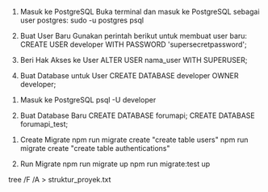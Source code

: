 <!-- Cara Membuat User Postgres -->
1. Masuk ke PostgreSQL
Buka terminal dan masuk ke PostgreSQL sebagai user postgres:
sudo -u postgres psql

2. Buat User Baru
Gunakan perintah berikut untuk membuat user baru:
CREATE USER developer WITH PASSWORD 'supersecretpassword';

3. Beri Hak Akses ke User
ALTER USER nama_user WITH SUPERUSER;

4. Buat Database untuk User
CREATE DATABASE developer OWNER developer;

<!-- Cara Membuat Databases -->
1. Masuk ke PostgreSQL
psql -U developer

2. Buat Database Baru
CREATE DATABASE forumapi;
CREATE DATABASE forumapi_test;

<!-- Cara Migrate Databases -->
1. Create Migrate
npm run migrate create "create table users"
npm run migrate create "create table authentications"

2. Run Migrate
npm run migrate up
npm run migrate:test up

<!-- Cara Membuat Struktur Proyek -->
tree /F /A > struktur_proyek.txt